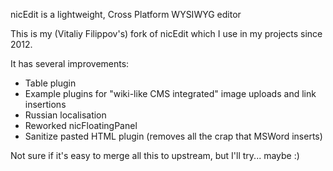 nicEdit is a lightweight, Cross Platform WYSIWYG editor

This is my (Vitaliy Filippov's) fork of nicEdit which I use in my projects since 2012.

It has several improvements:
* Table plugin
* Example plugins for "wiki-like CMS integrated" image uploads and link insertions
* Russian localisation
* Reworked nicFloatingPanel
* Sanitize pasted HTML plugin (removes all the crap that MSWord inserts)

Not sure if it's easy to merge all this to upstream, but I'll try... maybe :)
